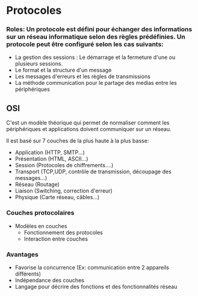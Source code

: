 # Protocoles



### Roles: Un protocole est défini pour échanger des informations sur un réseau informatique selon des règles prédéfinies. Un protocole peut être configuré selon les cas suivants: 

- La gestion des sessions : Le démarrage et la fermeture d'une ou plusieurs sessions.
- Le format et la structure d'un message
- Les messages d'erreurs et les règles de transmissions
- La méthode communication pour le partage des medias entre les périphériques



## OSI



C'est un modèle théorique qui permet de normaliser comment les périphériques et applications doivent communiquer sur un réseau.

Il est basé sur 7 couches de la plus haute à la plus basse:

- Application (HTTP, SMTP...)
- Présentation (HTML, ASCII...)
- Session (Protocoles de chiffrements....)
- Transport (TCP,UDP, contrôle de transmission, découpage des messages...)
- Réseau (Routage)
- Liaison (Switching, correction d'erreur)
- Physique (Carte réseau, câbles...)



### Couches protocolaires

- Modèles en couches
  - Fonctionnement des protocoles
  - Interaction entre couches

### Avantages

- Favorise la concurrence (Ex: communication entre 2 appareils différents)
- Indépendance des couches
- Langage pour décrire des fonctions et des fonctionnalités réseau